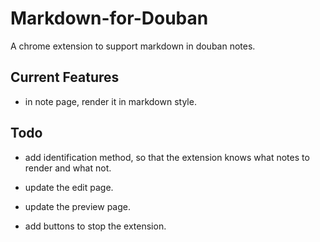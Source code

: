 # Markdown-for-Douban

A chrome extension to support markdown in douban notes.

## Current Features

+ in note page, render it in markdown style.

## Todo

+ add identification method, so that the extension knows what notes to render and what not.

+ update the edit page.

+ update the preview page.

+ add buttons to stop the extension.
